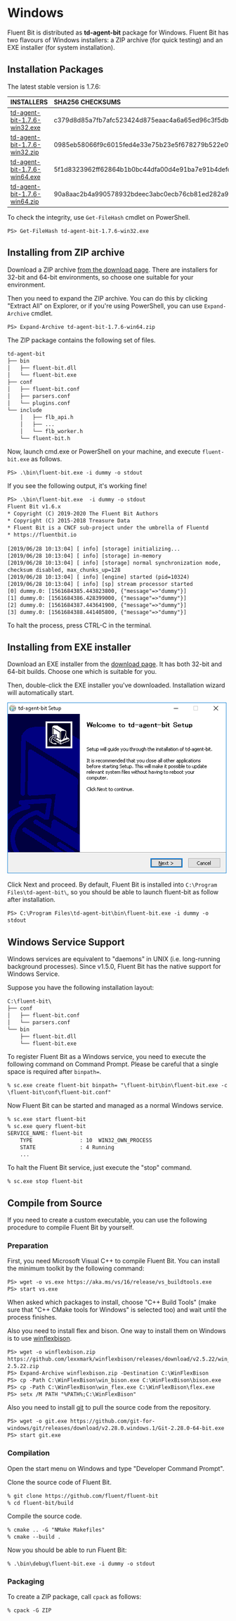 # Windows

Fluent Bit is distributed as **td-agent-bit** package for Windows. Fluent Bit has two flavours of Windows installers: a ZIP archive \(for quick testing\) and an EXE installer \(for system installation\).

## Installation Packages

The latest stable version is 1.7.6:

| INSTALLERS | SHA256 CHECKSUMS |
| :--- | :--- |
| [td-agent-bit-1.7.6-win32.exe](https://fluentbit.io/releases/1.7/td-agent-bit-1.7.6-win32.exe) | c379d8d85a7fb7afc523424d875eaac4a6a65ed96c3f5dbdcc9512aec98b1e43 |
| [td-agent-bit-1.7.6-win32.zip](https://fluentbit.io/releases/1.7/td-agent-bit-1.7.6-win32.zip) | 0985eb58066f9c6015fed4e33e75b23e5f678279b522e0f575e60c7be8e45d76 |
| [td-agent-bit-1.7.6-win64.exe](https://fluentbit.io/releases/1.7/td-agent-bit-1.7.6-win64.exe) | 5f1d8323962ff62864b1b0bc44dfa00d4e91ba7e91b4defd35092695e305437b |
| [td-agent-bit-1.7.6-win64.zip](https://fluentbit.io/releases/1.7/td-agent-bit-1.7.6-win64.zip) | 90a8aac2b4a990578932bdeec3abc0ecb76cb81ed282a9a1e14f26b7b96498c8 |

To check the integrity, use `Get-FileHash` cmdlet on PowerShell.

```text
PS> Get-FileHash td-agent-bit-1.7.6-win32.exe
```

## Installing from ZIP archive

Download a ZIP archive [from the download page](https://fluentbit.io/). There are installers for 32-bit and 64-bit environments, so choose one suitable for your environment.

Then you need to expand the ZIP archive. You can do this by clicking "Extract All" on Explorer, or if you're using PowerShell, you can use `Expand-Archive` cmdlet.

```text
PS> Expand-Archive td-agent-bit-1.7.6-win64.zip
```

The ZIP package contains the following set of files.

```text
td-agent-bit
├── bin
│   ├── fluent-bit.dll
│   └── fluent-bit.exe
├── conf
│   ├── fluent-bit.conf
│   ├── parsers.conf
│   └── plugins.conf
└── include
    │   ├── flb_api.h
    │   ├── ...
    │   └── flb_worker.h
    └── fluent-bit.h
```

Now, launch cmd.exe or PowerShell on your machine, and execute `fluent-bit.exe` as follows.

```text
PS> .\bin\fluent-bit.exe -i dummy -o stdout
```

If you see the following output, it's working fine!

```text
PS> .\bin\fluent-bit.exe  -i dummy -o stdout
Fluent Bit v1.6.x
* Copyright (C) 2019-2020 The Fluent Bit Authors
* Copyright (C) 2015-2018 Treasure Data
* Fluent Bit is a CNCF sub-project under the umbrella of Fluentd
* https://fluentbit.io

[2019/06/28 10:13:04] [ info] [storage] initializing...
[2019/06/28 10:13:04] [ info] [storage] in-memory
[2019/06/28 10:13:04] [ info] [storage] normal synchronization mode, checksum disabled, max_chunks_up=128
[2019/06/28 10:13:04] [ info] [engine] started (pid=10324)
[2019/06/28 10:13:04] [ info] [sp] stream processor started
[0] dummy.0: [1561684385.443823800, {"message"=>"dummy"}]
[1] dummy.0: [1561684386.428399000, {"message"=>"dummy"}]
[2] dummy.0: [1561684387.443641900, {"message"=>"dummy"}]
[3] dummy.0: [1561684388.441405800, {"message"=>"dummy"}]
```

To halt the process, press CTRL-C in the terminal.

## Installing from EXE installer

Download an EXE installer from the [download page](https://fluentbit.io/download/). It has both 32-bit and 64-bit builds. Choose one which is suitable for you.

Then, double-click the EXE installer you've downloaded. Installation wizard will automatically start.

![](../.gitbook/assets/windows_installer%20%281%29.png)

Click Next and proceed. By default, Fluent Bit is installed into `C:\Program Files\td-agent-bit\`, so you should be able to launch fluent-bit as follow after installation.

```text
PS> C:\Program Files\td-agent-bit\bin\fluent-bit.exe -i dummy -o stdout
```

## Windows Service Support

Windows services are equivalent to "daemons" in UNIX \(i.e. long-running background processes\). Since v1.5.0, Fluent Bit has the native support for Windows Service.

Suppose you have the following installation layout:

```text
C:\fluent-bit\
├── conf
│   ├── fluent-bit.conf
│   └── parsers.conf
└── bin
    ├── fluent-bit.dll
    └── fluent-bit.exe
```

To register Fluent Bit as a Windows service, you need to execute the following command on Command Prompt. Please be careful that a single space is required after `binpath=`.

```text
% sc.exe create fluent-bit binpath= "\fluent-bit\bin\fluent-bit.exe -c \fluent-bit\conf\fluent-bit.conf"
```

Now Fluent Bit can be started and managed as a normal Windows service.

```text
% sc.exe start fluent-bit
% sc.exe query fluent-bit
SERVICE_NAME: fluent-bit
    TYPE               : 10  WIN32_OWN_PROCESS
    STATE              : 4 Running
    ...
```

To halt the Fluent Bit service, just execute the "stop" command.

```text
% sc.exe stop fluent-bit
```

## Compile from Source

If you need to create a custom executable, you can use the following procedure to compile Fluent Bit by yourself.

### Preparation

First, you need Microsoft Visual C++ to compile Fluent Bit. You can install the minimum toolkit by the following command:

```text
PS> wget -o vs.exe https://aka.ms/vs/16/release/vs_buildtools.exe
PS> start vs.exe
```

When asked which packages to install, choose "C++ Build Tools" \(make sure that "C++ CMake tools for Windows" is selected too\) and wait until the process finishes.

Also you need to install flex and bison. One way to install them on Windows is to use [winflexbison](https://github.com/lexxmark/winflexbison).

```text
PS> wget -o winflexbison.zip https://github.com/lexxmark/winflexbison/releases/download/v2.5.22/win_flex_bison-2.5.22.zip
PS> Expand-Archive winflexbison.zip -Destination C:\WinFlexBison
PS> cp -Path C:\WinFlexBison\win_bison.exe C:\WinFlexBison\bison.exe
PS> cp -Path C:\WinFlexBison\win_flex.exe C:\WinFlexBison\flex.exe
PS> setx /M PATH "%PATH%;C:\WinFlexBison"
```

Also you need to install [git](https://git-scm.com/download/win) to pull the source code from the repository.

```text
PS> wget -o git.exe https://github.com/git-for-windows/git/releases/download/v2.28.0.windows.1/Git-2.28.0-64-bit.exe
PS> start git.exe
```

### Compilation

Open the start menu on Windows and type "Developer Command Prompt".

Clone the source code of Fluent Bit.

```text
% git clone https://github.com/fluent/fluent-bit
% cd fluent-bit/build
```

Compile the source code.

```text
% cmake .. -G "NMake Makefiles"
% cmake --build .
```

Now you should be able to run Fluent Bit:

```text
% .\bin\debug\fluent-bit.exe -i dummy -o stdout
```

### Packaging

To create a ZIP package, call `cpack` as follows:

```text
% cpack -G ZIP
```
